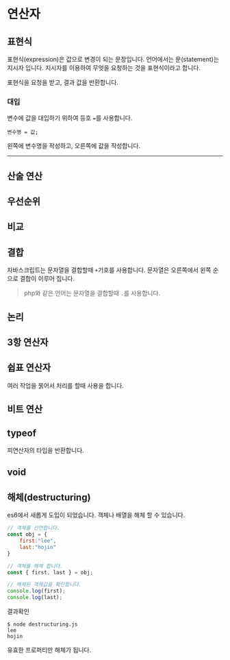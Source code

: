 # 연산자

## 표현식
표현식(expression)은 값으로 변경이 되는 문장입니다.
언어에서는 문(statement)는 지시자 입니다. 지시자를 이용하여 무엇을 요청하는 것을 표현식이라고 합니다.

표현식을 요청을 받고, 결과 값을 반환합니다.

### 대입
변수에 값을 대입하기 위하여 등호 `=`를 사용합니다.

```
변수명 = 값;
```

왼쪽에 변수명을 작성하고, 오른쪽에 값을 작성합니다.

---

## 산술 연산

## 우선순위

## 비교

## 결합
자바스크립트는 문자열을 결합할때 `+`기호를 사용합니다.
문자열은 오른쪽에서 왼쪽 순으로 결합이 이루어 집니다.

> php와 같은 언어는 문자열을 결합할때 `.`를 사용합니다.

## 논리

## 3항 연산자

## 쉽표 연산자
여러 작업을 묽어서 처리를 할때 사용을 합니다.

## 비트 연산

## typeof
피연산자의 타입을 반환합니다.

## void

## 해체(destructuring)
es6에서 새롭게 도입이 되었습니다. 객체나 배열을 해체 할 수 있습니다.

```javascript
// 객체를 선언합니다.
const obj = {
    first:"lee",
    last:"hojin"
}

// 객체를 해체 합니다.
const { first, last } = obj;

// 해체된 객체값을 확인합니다.
console.log(first);
console.log(last);
```

결과확인
```
$ node destructuring.js
lee
hojin
```

유효한 프로퍼티만 해체가 됩니다.




